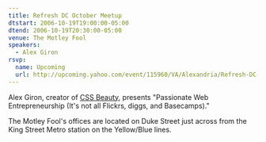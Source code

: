 ```yaml
---
title: Refresh DC October Meetup
dtstart: 2006-10-19T19:00:00-05:00
dtend: 2006-10-19T20:30:00-05:00
venue: The Motley Fool
speakers:
  - Alex Giron
rsvp:
  name: Upcoming
  url: http://upcoming.yahoo.com/event/115960/VA/Alexandria/Refresh-DC-October-Meetup/The-Motley-Fool/
---
```


Alex Giron, creator of [CSS Beauty](http://www.cssbeauty.com/), presents "Passionate Web Entrepreneurship (It's not all Flickrs, diggs, and Basecamps)."

The Motley Fool's offices are located on Duke Street just across from the King Street Metro station on the Yellow/Blue lines.